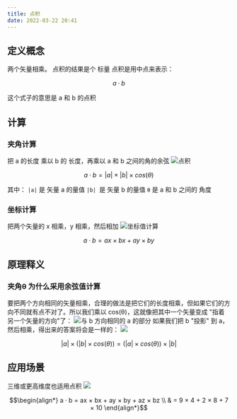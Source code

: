 ```yaml
---
title: 点积
date: 2022-03-22 20:41
---
```

## 定义概念
两个矢量相乘。
点积的结果是个 标量
点积是用中点来表示：
```math
a · b
```
这个式子的意思是 a 和 b 的点积
## 计算
### 夹角计算
把 a 的长度 乘以 b 的 长度，再乘以 a 和 b 之间的角的余弦
![点积](./_image/2022-03-22/2022-03-22-20-45-19@2x.jpg?c=1)
```math
a · b = |a| × |b| × cos(θ)
```
其中：
``|a|`` 是 矢量 a 的量值
``|b| ``是 矢量 b 的量值
``θ`` 是 a 和 b 之间的 角度
### 坐标计算
把两个矢量的 x 相乘，y 相乘，然后相加
![坐标值计算](./_image/2022-03-22/2022-03-22-20-49-13@2x.jpg?c=1)
```math
a · b = ax × bx + ay × by
```
## 原理释义
### 夹角θ 为什么采用余弦值计算
要把两个方向相同的矢量相乘，合理的做法是把它们的长度相乘，但如果它们的方向不同就有点不对了。所以我们乘以 cos(θ)，这就像把其中一个矢量变成 "指着另一个矢量的方向"了：
![与 b 方向相同的 a 的部分](./_image/2022-03-22/2022-03-22-21-03-35@2x.jpg?c=1)
如果我们把 b "投影" 到 a，然后相乘，得出来的答案将会是一样的：
![](./_image/2022-03-22/2022-03-22-21-05-49@2x.jpg?c=1)
```math
|a| × (|b| × cos(θ)) = (|a| × cos(θ)) × |b|
```
## 应用场景
三维或更高维度也适用点积
![](./_image/2022-03-22/2022-03-22-21-14-22@2x.jpg)
```math
\begin{align*}
a · b = ax × bx + ay × by + az × bz  \\
& =  9 × 4 + 2 × 8 + 7 × 10
\end{align*}
```

